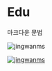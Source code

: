 # Edu

마크다운 문법


![jingwanms](http://cfs7.tistory.com/upload_control/download.blog?fhandle=YmxvZzgyMzM1QGZzNy50aXN0b3J5LmNvbTovYXR0YWNoLzAvMDYwMDAwMDAwMDAwLmpwZw%3D%3D)


[
![jingwanms](http://cfs7.tistory.com/upload_control/download.blog?fhandle=YmxvZzgyMzM1QGZzNy50aXN0b3J5LmNvbTovYXR0YWNoLzAvMDYwMDAwMDAwMDAwLmpwZw%3D%3D)
](https://youtu.be/nlbhQ28UV7c)

